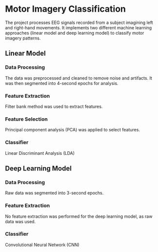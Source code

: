 # Motor Imagery Classification

The project processes EEG signals recorded from a subject imagining left and right-hand movements. It implements two different machine learning approaches (linear model and deep learning model) to classify motor imagery patterns.

## Linear Model

### Data Processing 
The data was preprocessed and cleaned to remove noise and artifacts. It was then segmented into 4-second epochs for analysis.

### Feature Extraction 
Filter bank method was used to extract features.

### Feature Selection 
Principal component analysis (PCA) was applied to select features.

### Classifier 
Linear Discriminant Analysis (LDA)

## Deep Learning Model

### Data Processing
Raw data was segmented into 3-second epochs.

### Feature Extraction
No feature extraction was performed for the deep learning model, as raw data was used.

### Classifier
Convolutional Neural Network (CNN)
